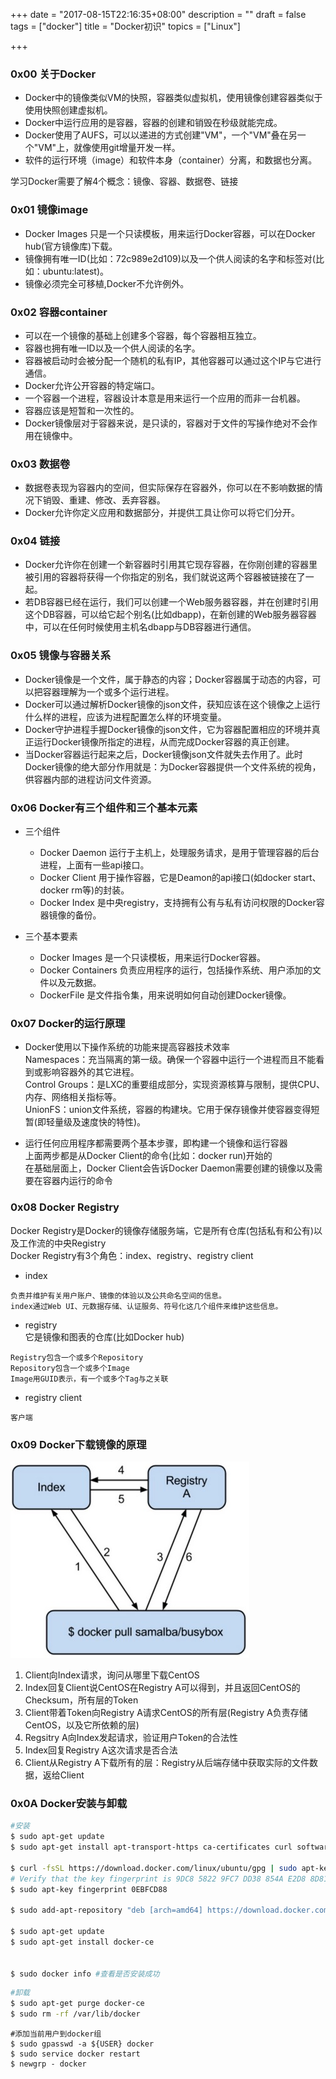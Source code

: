 +++
date = "2017-08-15T22:16:35+08:00"
description = ""
draft = false
tags = ["docker"]
title = "Docker初识"
topics = ["Linux"]

+++

### 0x00 关于Docker
* Docker中的镜像类似VM的快照，容器类似虚拟机，使用镜像创建容器类似于使用快照创建虚拟机。
* Docker中运行应用的是容器，容器的创建和销毁在秒级就能完成。
* Docker使用了AUFS，可以以递进的方式创建"VM"，一个"VM"叠在另一个"VM"上，就像使用git增量开发一样。
* 软件的运行环境（image）和软件本身（container）分离，和数据也分离。

学习Docker需要了解4个概念：镜像、容器、数据卷、链接

### 0x01 镜像image
* Docker Images 只是一个只读模板，用来运行Docker容器，可以在Docker hub(官方镜像库)下载。
* 镜像拥有唯一ID(比如：72c989e2d109)以及一个供人阅读的名字和标签对(比如：ubuntu:latest)。
* 镜像必须完全可移植,Docker不允许例外。

### 0x02 容器container
* 可以在一个镜像的基础上创建多个容器，每个容器相互独立。
* 容器也拥有唯一ID以及一个供人阅读的名字。
* 容器被启动时会被分配一个随机的私有IP，其他容器可以通过这个IP与它进行通信。
* Docker允许公开容器的特定端口。
* 一个容器一个进程，容器设计本意是用来运行一个应用的而非一台机器。
* 容器应该是短暂和一次性的。
* Docker镜像层对于容器来说，是只读的，容器对于文件的写操作绝对不会作用在镜像中。

### 0x03 数据卷
* 数据卷表现为容器内的空间，但实际保存在容器外，你可以在不影响数据的情况下销毁、重建、修改、丢弃容器。
* Docker允许你定义应用和数据部分，并提供工具让你可以将它们分开。

### 0x04 链接
* Docker允许你在创建一个新容器时引用其它现存容器，在你刚创建的容器里被引用的容器将获得一个你指定的别名，我们就说这两个容器被链接在了一起。
* 若DB容器已经在运行，我们可以创建一个Web服务器容器，并在创建时引用这个DB容器，可以给它起个别名(比如dbapp)，在新创建的Web服务器容器中，可以在任何时候使用主机名dbapp与DB容器进行通信。

### 0x05 镜像与容器关系
* Docker镜像是一个文件，属于静态的内容；Docker容器属于动态的内容，可以把容器理解为一个或多个运行进程。
* Docker可以通过解析Docker镜像的json文件，获知应该在这个镜像之上运行什么样的进程，应该为进程配置怎么样的环境变量。
* Docker守护进程手握Docker镜像的json文件，它为容器配置相应的环境并真正运行Docker镜像所指定的进程，从而完成Docker容器的真正创建。
* 当Docker容器运行起来之后，Docker镜像json文件就失去作用了。此时Docker镜像的绝大部分作用就是：为Docker容器提供一个文件系统的视角，供容器内部的进程访问文件资源。

### 0x06 Docker有三个组件和三个基本元素
* 三个组件
    * Docker Daemon 运行于主机上，处理服务请求，是用于管理容器的后台进程，上面有一些api接口。
    * Docker Client 用于操作容器，它是Deamon的api接口(如docker start、docker rm等)的封装。
    * Docker Index 是中央registry，支持拥有公有与私有访问权限的Docker容器镜像的备份。

* 三个基本要素
    * Docker Images 是一个只读模板，用来运行Docker容器。
    * Docker Containers 负责应用程序的运行，包括操作系统、用户添加的文件以及元数据。
    * DockerFile 是文件指令集，用来说明如何自动创建Docker镜像。

### 0x07 Docker的运行原理
* Docker使用以下操作系统的功能来提高容器技术效率  
Namespaces：充当隔离的第一级。确保一个容器中运行一个进程而且不能看到或影响容器外的其它进程。  
Control Groups：是LXC的重要组成部分，实现资源核算与限制，提供CPU、内存、网络相关指标等。  
UnionFS：union文件系统，容器的构建块。它用于保存镜像并使容器变得短暂(即轻量级及速度快的特性)。

* 运行任何应用程序都需要两个基本步骤，即构建一个镜像和运行容器  
上面两步都是从Docker Client的命令(比如：docker run)开始的  
在基础层面上，Docker Client会告诉Docker Daemon需要创建的镜像以及需要在容器内运行的命令

### 0x08 Docker Registry
Docker Registry是Docker的镜像存储服务端，它是所有仓库(包括私有和公有)以及工作流的中央Registry  
Docker Registry有3个角色：index、registry、registry client

* index
```
负责并维护有关用户账户、镜像的体验以及公共命名空间的信息。
index通过Web UI、元数据存储、认证服务、符号化这几个组件来维护这些信息。
```

* registry  
它是镜像和图表的仓库(比如Docker hub)
```
Registry包含一个或多个Repository
Repository包含一个或多个Image
Image用GUID表示，有一个或多个Tag与之关联
```

* registry client
```
客户端
```

### 0x09 Docker下载镜像的原理
![docker pull](/img/post/docker_pull.png)

1. Client向Index请求，询问从哪里下载CentOS
2. Index回复Client说CentOS在Registry A可以得到，并且返回CentOS的Checksum，所有层的Token
3. Client带着Token向Registry A请求CentOS的所有层(Registry A负责存储CentOS，以及它所依赖的层)
4. Regsitry A向Index发起请求，验证用户Token的合法性
5. Index回复Registry A这次请求是否合法
6. Client从Registry A下载所有的层：Registry从后端存储中获取实际的文件数据，返给Client

### 0x0A Docker安装与卸载
```bash
#安装
$ sudo apt-get update
$ sudo apt-get install apt-transport-https ca-certificates curl software-properties-common

$ curl -fsSL https://download.docker.com/linux/ubuntu/gpg | sudo apt-key add -
# Verify that the key fingerprint is 9DC8 5822 9FC7 DD38 854A E2D8 8D81 803C 0EBF CD88
$ sudo apt-key fingerprint 0EBFCD88

$ sudo add-apt-repository "deb [arch=amd64] https://download.docker.com/linux/ubuntu $(lsb_release -cs) stable"

$ sudo apt-get update
$ sudo apt-get install docker-ce


$ sudo docker info #查看是否安装成功
```

```bash
#卸载
$ sudo apt-get purge docker-ce
$ sudo rm -rf /var/lib/docker
```

```
#添加当前用户到docker组
$ sudo gpasswd -a ${USER} docker
$ sudo service docker restart
$ newgrp - docker
```